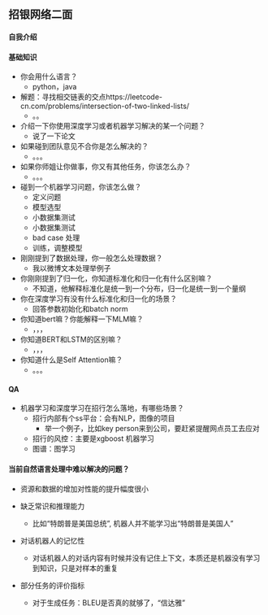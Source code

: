 ## 招银网络二面

#### 自我介绍

#### 基础知识

- 你会用什么语言？
  - python，java
- 解题：寻找相交链表的交点https://leetcode-cn.com/problems/intersection-of-two-linked-lists/
  - 。。
- 介绍一下你使用深度学习或者机器学习解决的某一个问题？
  - 说了一下论文
- 如果碰到团队意见不合你是怎么解决的？
  - 。。。
- 如果你师姐让你做事，你又有其他任务，你该怎么办？
  - 。。。
- 碰到一个机器学习问题，你该怎么做？
  - 定义问题
  - 模型选型
  - 小数据集测试
  - 小数据集测试
  - bad case 处理
  - 训练，调整模型
- 刚刚提到了数据处理，你一般怎么处理数据？
  - 我以微博文本处理举例子
- 你刚刚提到了归一化，你知道标准化和归一化有什么区别嘛？
  - 不知道，他解释标准化是统一到一个分布，归一化是统一到一个量纲
- 你在深度学习有没有什么标准化和归一化的场景？
  - 回答参数初始化和batch norm
- 你知道bert嘛？你能解释一下MLM嘛？
  - ，，，
- 你知道BERT和LSTM的区别嘛？
  - ，，，
- 你知道什么是Self Attention嘛？
  - 。。。

#### QA

- 机器学习和深度学习在招行怎么落地，有哪些场景？
  - 招行内部有个ss平台：会有NLP，图像的项目
    - 举一个例子，比如key person来到公司，要赶紧提醒网点员工去应对
  - 招行的风控：主要是xgboost 机器学习
  - 图谱：图学习

#### 当前自然语言处理中难以解决的问题？

- 资源和数据的增加对性能的提升幅度很小
- 缺乏常识和推理能力
  - 比如“特朗普是美国总统”, 机器人并不能学习出“特朗普是美国人”

- 对话机器人的记忆性
  - 对话机器人的对话内容有时候并没有记住上下文，本质还是机器没有学习到知识，只是对样本的重复

- 部分任务的评价指标
  - 对于生成任务：BLEU是否真的就够了，“信达雅”

